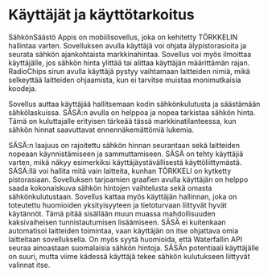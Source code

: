 # Käyttäjät ja käyttötarkoitus

SähkönSäästö Appis on mobiilisovellus, joka on kehitetty TÖRKKELIN hallintaa varten. Sovelluksen avulla käyttäjä voi ohjata älypistorasioita ja seurata sähkön ajankohtaista markkinahintaa. Sovellus voi myös ilmoittaa käyttäjälle, jos sähkön hinta ylittää tai alittaa käyttäjän määrittämän rajan. RadioChips sirun avulla käyttäjä pystyy vaihtamaan laitteiden nimiä, mikä selkeyttää laitteiden ohjaamista, kun ei tarvitse muistaa monimutkaisia koodeja. 

Sovellus auttaa käyttäjää hallitsemaan kodin sähkönkulutusta ja säästämään sähkölaskuissa. SÄSÄ:n avulla on helppoa ja nopea tarkistaa sähkön hinta. Tämä on kuluttajalle erityisen tärkeää tässä markkinatilanteessa, kun sähkön hinnat saavuttavat ennennäkemättömiä lukemia.

SÄSÄ:n laajuus on rajoitettu sähkön hinnan seurantaan sekä laitteiden nopeaan käynnistämiseen ja sammuttamiseen. SÄSÄ on tehty käyttäjiä varten, mikä näkyy esimerkiksi käyttäjäystävällisestä käyttöliittymästä. SÄSÄ:llä voi hallita mitä vain laitteita, kunhan TÖRKKELI on kytketty pistorasiaan. Sovelluksen tarjoamien graafien avulla käyttäjän on helppo saada kokonaiskuva sähkön hintojen vaihtelusta sekä omasta sähkönkulutustaan. Sovellus kattaa myös käyttäjän hallinnan, joka on toteutettu huomioiden yksityisyyteen ja tietoturvaan liittyvät hyvät käytännöt. Tämä pitää sisällään muun muassa mahdollisuuden kaksivaiheisen tunnistautumisen lisäämiseen.
SÄSÄ ei kuitenkaan automatisoi laitteiden toimintaa, vaan käyttäjän on itse ohjattava omia laitteitaan sovelluksella. On myös syytä huomioida, että Waterfallin API seuraa ainoastaan suomalaisia sähkön hintoja. SÄSÄn potentiaali käyttäjälle on suuri, mutta viime kädessä käyttäjä tekee sähkön kulutukseen liittyvät valinnat itse.
